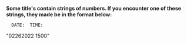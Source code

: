 
**Some title's contain strings of numbers. If you encounter one of these strings, they made be in the format below:**

      DATE:  TIME:          
"02262022 1500"